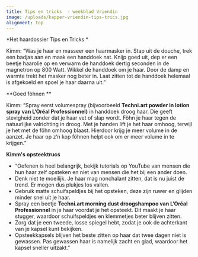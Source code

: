 ```yaml
---
title: Tips en tricks  - weekblad Vriendin
image: /uploads/kapper-vriendin-tips-trics.jpg
alignment: top
---
```


\*Het haardossier Tips en Tricks \*

Kimm: “Was je haar en masseer een haarmasker in. Stap uit de douche, trek een badjas aan en maak een handdoek nat. Knijp goed uit, dep er een beetje haarolie op en verwarm de handdoek dertig seconden in de magnetron op 800 Watt. Wikkel de handdoek om je haar. Door de damp en warmte trekt het masker nog beter in. Laat zitten tot de handdoek helemaal is afgekoeld en spoel je haar daarna uit.”

\*\*Goed föhnen \*\*

Kimm: “Spray eerst volumespray (bijvoorbeeld **Techni.art powder in lotion spray van L’Oréal Professionnel)** in handdoek droog haar. Die geeft stevigheid zonder dat je haar vet of slap wordt. Föhn je haar tegen de natuurlijke valrichting in droog. Met je handen lift je het haar omhoog, terwijl je het met de föhn omhoog blaast. Hierdoor krijg je meer volume in de aanzet. Je haar op z’n kop föhnen helpt ook om er meer volume in te krijgen.”

**Kimm's opsteektrucs**

* “Oefenen is heel belangrijk, bekijk tutorials op YouTube van mensen die hun haar zelf opsteken en niet van mensen die het bij een ander doen.
* Denk niet te moeilijk. Je haar mag nonchalant zitten, dat is nu juist de trend. Er mogen dus plukjes los vallen.
* Gebruik matte schuifspeldjes bij het opsteken, deze zijn ruwer en glijden minder snel uit je haar.
* Spray een beetje **Techni.art morning dust droogshampoo van L’Oréal Professionnel** in je haar voordat je het opsteekt. Dit maakt je haar stugger, waardoor schuifspeldjes en klemmetjes beter blijven zitten.
* Zorg dat je een tweede, losse spiegel hebt, zodat je ook de achterkant van je kapsel kunt bekijken.
* Opsteekkapsels blijven het beste zitten op haar dat twee dagen niet is gewassen. Pas gewassen haar is namelijk zacht en glad, waardoor het kapsel sneller uitzakt.”